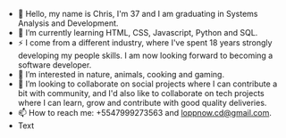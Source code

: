 - 👋 Hello, my name is Chris, I'm 37 and I am graduating in Systems Analysis and Development.
- 🌱 I’m currently learning HTML, CSS, Javascript, Python and SQL.
- ⚡ I come from a different industry, where I've spent 18 years strongly developing my people skills. I am now looking forward to becoming a software developer.
- 👀 I’m interested in nature, animals, cooking and gaming.
- 💞️ I’m looking to collaborate on social projects where I can contribute a bit with community, and I'd also like to collaborate on tech projects where I can learn, grow and contribute with good quality deliveries.
- 📫 How to reach me: +5547999273563 and loppnow.cd@gmail.com.
-   Text


<!---
loppnowcd/loppnowcd is a ✨ special ✨ repository because its `README.md` (this file) appears on your GitHub profile.
You can click the Preview link to take a look at your changes.
--->
